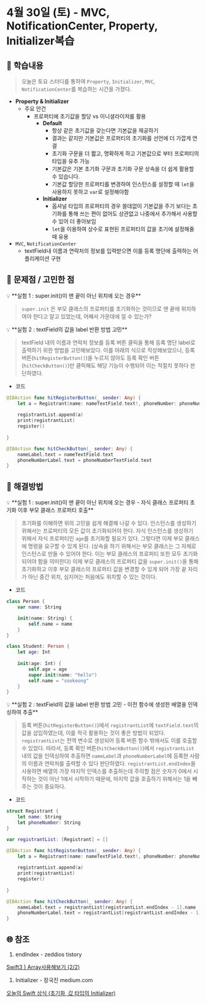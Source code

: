 # 4월 30일 (토) - MVC, NotificationCenter, Property, Initializer복습

## 🐣 학습내용

> 오늘은 토요 스터디를 통하여 `Property`, `Initializer`, `MVC`, `NotificationCenter`를 복습하는 시간을 가졌다.
> 

- **Property & Initializer**
    - 주요 안건
        - 프로퍼티에 초기값을 할당 vs 이니셜라이저를 활용
            - **Default**
                - 항상 같은 초기값을 갖는다면 기본값을 제공하기
                - 결과는 같지만 기본값은 프로퍼티의 초기화를 선언에 더 가깝게 연결
                - 초기화 구문을 더 짧고, 명확하게 하고 기본값으로 부터 프로퍼티의 타입을 유추 가능
                - 기본값은 기본 초기화 구문과 초기화 구문 상속을 더 쉽게 활용할 수 있습니다.
                - 기본값 할당한 프로퍼티를 변경하여 인스턴스를 설정할 때 `let`을 사용하지 못하고 `var`로 설정해야함
            - **Initializer**
                - 옵셔널 타입의 프로퍼티의 경우 쓸데없이 기본값을 주기 보다는 초기화를 통해 쓰는 편이
                없어도 상관없고 나중에서 추가해서 사용할 수 있어 더 좋아보임
                - `let`을 이용하여 상수로 표현된 프로퍼티의 값을 초기에 설정해줄 때 유용
- `MVC`, `NotificationCenter`
    - textField내 이름과 연락처의 정보를 입력받으면 이를 등록 명단에 출력하는 어플리케이션 구현

## 🐥 문제점 / 고민한 점

<aside>
💡 **실험 1 : super.init()이 맨 끝이 아닌 위치에 오는 경우**

</aside>

> `super.init` 은 부모 클래스의 프로퍼티를 초기화하는 것이므로 맨 끝에 위치하여야 한다고 알고 있었는데, 어째서 가운데에 낄 수 있는가?
> 

<aside>
💡 **실험 2 : textField의 값을 label 반환 방법 고민**

</aside>

> textField 내의 이름과 연락처 정보를 등록 버튼 클릭을 통해 등록 명단 label로 출력하기 위한 방법을 고민해보았다. 이를 아래의 식으로 작성해보았으나, 등록 버튼(`hitRegisterButton()`)을 누르지 않아도 등록 확인 버튼(`hitCheckButton()`)만 클릭해도 해당 기능이 수행되어 이는 적절치 못하다 판단하였다.
> 

- 코드

```swift
@IBAction func hitRegisterButton(_ sender: Any) {
    let a = Registrant(name: nameTextField.text!, phoneNumber: phoneNumberTextField.text!)
    
    registrantList.append(a)
    print(registrantList)
    register()
    
}

@IBAction func hitCheckButton(_ sender: Any) {
    nameLabel.text = nameTextField.text
    phoneNumberLabel.text = phoneNumberTextField.text
}
```

## 🐓 해결방법

<aside>
💡 **실험 1 : super.init()이 맨 끝이 아닌 위치에 오는 경우 - 자식 클래스 프로퍼티 초기화 이후 부모 클래스 프로퍼티 호출**

</aside>

> 초기화를 이해하면 위의 고민을 쉽게 해결해 나갈 수 있다. 인스턴스를 생성하기 위해서는 프로퍼티의 모든 값이 초기화되어야 한다. 자식 인스턴스를 생성하기 위해서 자식 프로퍼티인 `age`를 초기화할 필요가 있다. 그렇다면 이제 부모 클래스에 명령을 요구할 수 있게 된다. (상속을 하기 위해서는 부모 클래스는 그 자체로 인스턴스로 만들 수 있어야 한다. 이는 부모 클래스의 프로퍼티 또한 모두 초기화 되어야 함을 의미한다) 이제 부모 클래스의 프로퍼티 값을 `super.init()`을 통해 초기화하고 이후 부모 클래스의 프로퍼티 값을 변경할 수 있게 되어 가장 끝 자리가 아닌 중간 위치, 심지어는 처음에도 위치할 수 있는 것이다.
> 

- 코드

```swift
class Person {
    var name: String

    init(name: String) {
        self.name = name
    }
}

class Student: Person {
    let age: Int
    
    init(age: Int) {
        self.age = age
        super.init(name: "hello")
        self.name = "sookoong"
    }
}
```

<aside>
💡 **실험 2 : textField의 값을 label 반환 방법 고민 - 이전 함수에 생성한 배열을 인덱싱하여 추출**

</aside>

> 등록 버튼(`hitRegisterButton()`)에서 `registrantList`에 `textField.text`의 값을 삽입하였는데, 이를 적극 활용하는 것이 좋은 방법이 되었다. `registrantList`는 전역 변수로 생성되어 등록 버튼 함수 밖에서도 이를 호출할 수 있었다. 따라서, 등록 확인 버튼(`hitCheckButton()`)에서 `registrantList` 내의 값을 인덱싱하여 추출하면 `nameLabel`과 `phoneNumberLabel`에 등록한 사람의 이름과 연락처를 출력할 수 있다 판단하였다. `registrantList.endIndex`을 사용하면 배열의 가장 마지막 인덱스를 추출하는데 주의할 점은 숫자가 0에서 시작하는 것이 아닌 1에서 시작하기 때문에, 마지막 값을 호출하기 위해서는 1을 빼주는 것이 중요하다.
> 

- 코드

```swift
struct Registrant {
    let name: String
    let phoneNumber: String
}

var registrantList: [Registrant] = []

@IBAction func hitRegisterButton(_ sender: Any) {
    let a = Registrant(name: nameTextField.text!, phoneNumber: phoneNumberTextField.text!)
    
    registrantList.append(a)
    print(registrantList)
    register()
    
}

@IBAction func hitCheckButton(_ sender: Any) {
    nameLabel.text = registrantList[registrantList.endIndex - 1].name
    phoneNumberLabel.text = registrantList[registrantList.endIndex - 1].phoneNumber
}
```

## 🌐 참조

1. endIndex - zeddios tistory

[Swift3 ) Array사용해보기 (2/2)](https://zeddios.tistory.com/116)

1. Initializer - 장국진 medium.com

[오늘의 Swift 상식 (초기화, 값 타입의 Initializer)](https://medium.com/@jgj455/%EC%98%A4%EB%8A%98%EC%9D%98-swift-%EC%83%81%EC%8B%9D-%EC%B4%88%EA%B8%B0%ED%99%94-%EA%B0%92-%ED%83%80%EC%9E%85%EC%9D%98-initializer-1e3d329050c6)